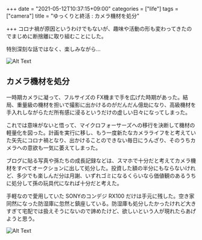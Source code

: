 +++
date = "2021-05-12T10:37:15+09:00"
categories = ["life"]
tags = ["camera"]
title = "ゆっくりと終活 : カメラ機材を処分"

+++
コロナ禍が原因というわけでもないが、趣味や活動の形も変わってきたのでまじめに断捨離に取り組むことにした。

特別深刻な話ではなく、楽しみながら…

![Alt Text](https://live.staticflickr.com/65535/51172675702_49a4afe6c7_b.jpg) 

## カメラ機材を処分

一時期カメラに凝って、フルサイズの FX機まで手を広げた時期があった。結局、重量級の機材を担いで撮影に出かけるのがだんだん億劫になり、高級機材を手入れしながらただ所有感に浸るというだけの虚しい日々になってしまった。

これでは意味がないと悟って、マイクロフォーサーズへの移行を決断して機材の軽量化を図った。計画を実行に移し、もう一度新たなカメラライフをと考えていた矢先にコロナ禍となり、出かけることのできない毎日にうんざり、そのうちカメラへの意欲も一気に萎えてしまった。

ブログに貼る写真や孫たちの成長記録などは、スマホで十分だと考えてカメラ機材をすべてオークションに出して処分した。投資した額の半分にもならないけれど、多少でも楽しんだ分は月謝、いずれゴミになるくらいなら価値観のあるうちに処分して孫の玩具代になれば十分だと考えた。

手軽なので愛用していた SONYのコンデジ RX100 だけは手元に残した。空き家同然になった防湿庫に忽然と鎮座している。防湿庫も処分したかったけれど大きすぎて宅配では扱えそうにないので諦めたけど、欲しいという人が現れたらあげようと思う。


![Alt Text](https://lh3.googleusercontent.com/Q9s-DXyPzCDQp860gPKSRRUu0AZFobEF3P6ugx4hJqO3BUbeHBdRoN0oEQ2rKbdbE9yy70kSFGxDWac7_DVd0ws2tOX8fmEioDAH4oE5WqENLPbQcbAfv44iA9RBgLt5qX8AiDM1mdA=w2400) 
